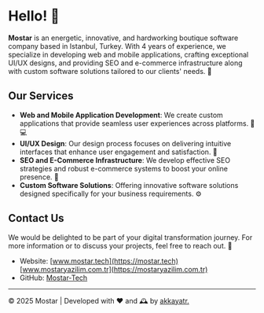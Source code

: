 # Hello! 👋

**Mostar** is an energetic, innovative, and hardworking boutique software company based in Istanbul, Turkey. With 4 years of experience, we specialize in developing web and mobile applications, crafting exceptional UI/UX designs, and providing SEO and e-commerce infrastructure along with custom software solutions tailored to our clients' needs. 🚀

## Our Services

- **Web and Mobile Application Development**: We create custom applications that provide seamless user experiences across platforms. 📱💻
- **UI/UX Design**: Our design process focuses on delivering intuitive interfaces that enhance user engagement and satisfaction. 🎨
- **SEO and E-Commerce Infrastructure**: We develop effective SEO strategies and robust e-commerce systems to boost your online presence. 🛒
- **Custom Software Solutions**: Offering innovative software solutions designed specifically for your business requirements. ⚙️

## Contact Us

We would be delighted to be part of your digital transformation journey. For more information or to discuss your projects, feel free to reach out. 🤝

- Website: [www.mostar.tech](https://mostar.tech)
           [www.mostaryazilim.com.tr](https://mostaryazilim.com.tr)
- GitHub: [Mostar-Tech](https://github.com/Mostar-Tech)

---

© 2025 Mostar | Developed with ❤️ and 🕰️ by <a href="https://akkaya.dev">akkayatr.</a>
